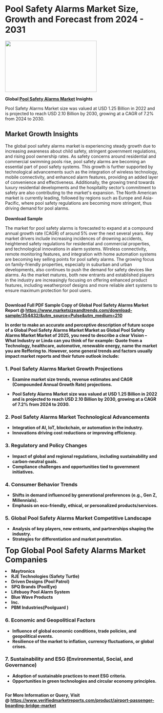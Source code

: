 <H1>Pool Safety Alarms Market Size, Growth and Forecast from 2024 - 2031</H1><img class="aligncenter size-medium wp-image-584254" src="https://thirdeyenews.in/wp-content/uploads/2024/09/Global-Market-Research-300x168.jpeg" alt="" width="300" height="168" /><p><strong>Global&nbsp;<a href="https://www.marketsizeandtrends.com/download-sample/354432/&amp;utm_source=Pulse&amp;utm_medium=210">Pool Safety Alarms Market</a> Insights</strong></p><p>Pool Safety Alarms Market size was valued at USD 1.25 Billion in 2022 and is projected to reach USD 2.10 Billion by 2030, growing at a CAGR of 7.2% from 2024 to 2030.</p><p><h2>Market Growth Insights</h2> <p>The global pool safety alarms market is experiencing steady growth due to increasing awareness about child safety, stringent government regulations, and rising pool ownership rates. As safety concerns around residential and commercial swimming pools rise, pool safety alarms are becoming an essential part of pool safety systems. This growth is further supported by technological advancements such as the integration of wireless technology, mobile connectivity, and enhanced alarm features, providing an added layer of convenience and effectiveness. Additionally, the growing trend towards luxury residential developments and the hospitality sector’s commitment to safety are also contributing to the market's expansion. The North American market is currently leading, followed by regions such as Europe and Asia-Pacific, where pool safety regulations are becoming more stringent, thus driving demand for pool alarms. <br><br> <strong>Download Sample</strong> </p> <p>The market for pool safety alarms is forecasted to expand at a compound annual growth rate (CAGR) of around 5% over the next several years. Key market drivers include increasing incidences of drowning accidents, heightened safety regulations for residential and commercial properties, and technological innovations in alarm systems. Wireless connectivity, remote monitoring features, and integration with home automation systems are becoming key selling points for pool safety alarms. The growing focus on family-friendly properties, especially in suburban and urban developments, also continues to push the demand for safety devices like alarms. As the market matures, both new entrants and established players in the industry are increasingly focusing on offering enhanced product features, including weatherproof designs and more reliable alert systems to ensure maximum protection for pool users. <br><br> <strong></p><p><span class=""><strong>Download Full PDF Sample Copy of Global Pool Safety Alarms Market Report</strong> @ <a href="https://www.marketsizeandtrends.com/download-sample/354432/&amp;utm_source=Pulse&amp;utm_medium=210" target="_blank">https://www.marketsizeandtrends.com/download-sample/354432/&amp;utm_source=Pulse&amp;utm_medium=210</a></span></p><p>In order to make an accurate and perceptive description of future scope of a Global&nbsp;Pool Safety Alarms Market Market as Global&nbsp;Pool Safety Alarms Market Market of 2025, you need to describe a clear Vision &ndash; What Industry or Linda can you think of for example: Quote from a Technology, healthcare, automotive, renewable energy, name the market you are Reffering to. However, some general trends and factors usually impact market reports and their future outlook include:</p><h3>1.&nbsp;<strong>Pool Safety Alarms Market Growth Projections</strong></h3><ul><li>Examine market size trends, revenue estimates and CAGR (Compounded Annual Growth Rate) projections.</li><li><p>Pool Safety Alarms Market size was valued at USD 1.25 Billion in 2022 and is projected to reach USD 2.10 Billion by 2030, growing at a CAGR of 7.2% from 2024 to 2030.</p></li></ul><h3>2.&nbsp;<strong>Pool Safety Alarms Market Technological Advancements</strong></h3><ul><li>Integration of AI, IoT, blockchain, or automation in the industry.</li><li>Innovations driving cost reductions or improving efficiency.</li></ul><h3>3.&nbsp;<strong>Regulatory and Policy Changes</strong></h3><ul><li>Impact of global and regional regulations, including sustainability and carbon-neutral goals.</li><li>Compliance challenges and opportunities tied to government initiatives.</li></ul><h3>4.&nbsp;<strong>Consumer Behavior Trends</strong></h3><ul><li>Shifts in demand influenced by generational preferences (e.g., Gen Z, Millennials).</li><li>Emphasis on eco-friendly, ethical, or personalized products/services.</li></ul><h3>5.&nbsp;<strong>Global Pool Safety Alarms Market Competitive Landscape</strong></h3><ul><li>Analysis of key players, new entrants, and partnerships shaping the industry.</li><li>Strategies for differentiation and market penetration.</li></ul><p data-pm-slice="1 1 []"><span style="color: inherit; font-family: inherit; font-size: 25px;">Top Global Pool Safety Alarms Market Companies</span></p><div class="" data-test-id=""><p><li>Maytronics</li><li> RJE Technologies (Safety Turtle)</li><li> Driven Designs (Pool Patrol)</li><li> SPQ Brands (PoolEye)</li><li> Lifebuoy Pool Alarm System</li><li> Blue Wave Products</li><li> Inc.</li><li> PBM Industries(Poolguard )</li></p></div><h3>6.&nbsp;<strong>Economic and Geopolitical Factors</strong></h3><ul><li>Influence of global economic conditions, trade policies, and geopolitical events.</li><li>Resilience of the market to inflation, currency fluctuations, or global crises.</li></ul><h3>7.&nbsp;<strong>Sustainability and ESG (Environmental, Social, and Governance)</strong></h3><ul><li>Adoption of sustainable practices to meet ESG criteria.</li><li>Opportunities in green technologies and circular economy principles.</li></ul><h2><strong style="font-size: 14px;">For More Information or Query, Visit @&nbsp;</strong><a style="background-color: #ffffff; font-size: 14px;" href="https://www.marketsizeandtrends.com/report/pool-safety-alarms-market/" target="_blank">https://www.verifiedmarketreports.com/product/airport-passenger-boarding-bridge-market</a></h2>
